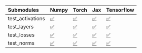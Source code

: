 | Submodules       | Numpy                                                                                                                           | Torch                                                                                                                           | Jax                                                                                                                             | Tensorflow                                                                                                                      |
|:-----------------|:--------------------------------------------------------------------------------------------------------------------------------|:--------------------------------------------------------------------------------------------------------------------------------|:--------------------------------------------------------------------------------------------------------------------------------|:--------------------------------------------------------------------------------------------------------------------------------|
| test_activations | <a href="https://github.com/unifyai/ivy/runs/8140073371?check_suite_focus=true" rel="noopener noreferrer" target="_blank">✅</a> | <a href="https://github.com/unifyai/ivy/runs/8140074163?check_suite_focus=true" rel="noopener noreferrer" target="_blank">✅</a> | <a href="https://github.com/unifyai/ivy/runs/8140075015?check_suite_focus=true" rel="noopener noreferrer" target="_blank">✅</a> | <a href="https://github.com/unifyai/ivy/runs/8140075754?check_suite_focus=true" rel="noopener noreferrer" target="_blank">✅</a> |
| test_layers      | <a href="https://github.com/unifyai/ivy/runs/8140073566?check_suite_focus=true" rel="noopener noreferrer" target="_blank">✅</a> | <a href="https://github.com/unifyai/ivy/runs/8140074359?check_suite_focus=true" rel="noopener noreferrer" target="_blank">✅</a> | <a href="https://github.com/unifyai/ivy/runs/8140075182?check_suite_focus=true" rel="noopener noreferrer" target="_blank">✅</a> | <a href="https://github.com/unifyai/ivy/runs/8140075957?check_suite_focus=true" rel="noopener noreferrer" target="_blank">✅</a> |
| test_losses      | <a href="https://github.com/unifyai/ivy/runs/8140073807?check_suite_focus=true" rel="noopener noreferrer" target="_blank">✅</a> | <a href="https://github.com/unifyai/ivy/runs/8140074600?check_suite_focus=true" rel="noopener noreferrer" target="_blank">✅</a> | <a href="https://github.com/unifyai/ivy/runs/8140075347?check_suite_focus=true" rel="noopener noreferrer" target="_blank">✅</a> | <a href="https://github.com/unifyai/ivy/runs/8140076212?check_suite_focus=true" rel="noopener noreferrer" target="_blank">✅</a> |
| test_norms       | <a href="https://github.com/unifyai/ivy/runs/8140073957?check_suite_focus=true" rel="noopener noreferrer" target="_blank">✅</a> | <a href="https://github.com/unifyai/ivy/runs/8140074825?check_suite_focus=true" rel="noopener noreferrer" target="_blank">✅</a> | <a href="https://github.com/unifyai/ivy/runs/8140075532?check_suite_focus=true" rel="noopener noreferrer" target="_blank">✅</a> | <a href="https://github.com/unifyai/ivy/runs/8140076379?check_suite_focus=true" rel="noopener noreferrer" target="_blank">✅</a> |